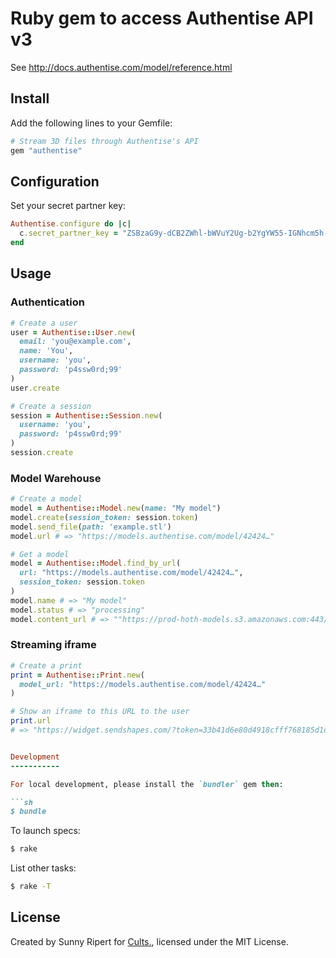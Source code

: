 Ruby gem to access Authentise API v3
====================================

See http://docs.authentise.com/model/reference.html

Install
-------

Add the following lines to your Gemfile:

```rb
# Stream 3D files through Authentise's API
gem "authentise"
```


Configuration
-------------

Set your secret partner key:

```rb
Authentise.configure do |c|
  c.secret_partner_key = "ZSBzaG9y-dCB2ZWhl-bWVuY2Ug-b2YgYW55-IGNhcm5h-bCB=="
end
```

Usage
------

### Authentication

```rb
# Create a user
user = Authentise::User.new(
  email: 'you@example.com',
  name: 'You',
  username: 'you',
  password: 'p4ssw0rd;99'
)
user.create

# Create a session
session = Authentise::Session.new(
  username: 'you',
  password: 'p4ssw0rd;99'
)
session.create
```

### Model Warehouse

```rb
# Create a model
model = Authentise::Model.new(name: "My model")
model.create(session_token: session.token)
model.send_file(path: 'example.stl')
model.url # => "https://models.authentise.com/model/42424…"

# Get a model
model = Authentise::Model.find_by_url(
  url: "https://models.authentise.com/model/42424…",
  session_token: session.token
)
model.name # => "My model"
model.status # => "processing"
model.content_url # => ""https://prod-hoth-models.s3.amazonaws.com:443/07c74a…"
```

### Streaming iframe

```rb
# Create a print
print = Authentise::Print.new(
  model_url: "https://models.authentise.com/model/42424…"
)

# Show an iframe to this URL to the user
print.url
# => "https://widget.sendshapes.com/?token=33b41d6e80d4918cfff768185d1d31a6"


Development
-----------

For local development, please install the `bundler` gem then:

```sh
$ bundle
```

To launch specs:

```sh
$ rake
```

List other tasks:

```sh
$ rake -T
```

License
-------

Created by Sunny Ripert for [Cults.](https://cults3d.com),
licensed under the MIT License.
